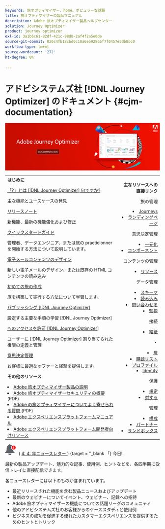 ```yaml
---
keywords: 旅オプティマイザー、home、ポピュラーな話題
title: 旅オプティマイザーの製品マニュアル
description: Adobe 旅オプティマイザー製品ヘルプセンター
solution: Journey Optimizer
product: journey optimizer
exl-id: 3a1b6c61-82df-421c-98d8-2af4f2a5e0de
source-git-commit: 020c4fb18cbd0c10a6eb92865f7f0457e5db8bc0
workflow-type: tm+mt
source-wordcount: '272'
ht-degree: 0%

---
```


# アドビシステムズ社 [!DNL Journey Optimizer] のドキュメント {#cjm-documentation}

![](using/assets/do-not-localize/banner-cjm.jpg)

<table style="table-layout:fixed">
<tr style="border: 0;">
  <td>
    <div><strong>はじめに</strong>
    </div>
    <p>
    <em></em>
    <p>
    <div>
      <a href="using/start/get-started.md">「?」とは [!DNL Journey Optimizer] 何ですか?</a>
    </div>
    <p>主な機能とユースケースの発見
    <p>
    <div>
      <a href="using/rn/release-notes.md">リリースノート</a>
    </div>
    <p>新機能、最新の機能強化および修正
   <p>
    <div>
      <a href="using/start/quick-start.md">クイックスタートガイド</a>
    </div>
    <p>
    管理者、データエンジニア、または旅の practicionner を開始する方法について説明しています。
    <p>
    <p>
    <div>
      <a href="using/email/get-started-email-design.md">電子メールコンテンツのデザイン</a>
    </div>
    <p>
    新しい電子メールのデザイン、または既存の HTML コンテンツの読み込み
    <p>
    <div>
    <a href="using/building-journeys/journeys-uc.md">初めての旅の作成</a>
    </div>
    <p>旅を構築して実行する方法について学習します。
    <p>
    <div>
    <a href="using/configuration/get-started-configuration.md">パブリッシング [!DNL Journey Optimizer]</a>
    </div>
    <p>設定する主要な手順の学習 [!DNL Journey Optimizer]
    <p>
    <div>
    <a href="using/administration/permissions-overview.md">へのアクセスを許可 [!DNL Journey Optimizer]</a>
    </div>
    <p>ユーザーに [!DNL Journey Optimizer] 割り当てられた権限の定義と管理
    <p>
    <div>
    <a href="using/offers/get-started/starting-offer-decisioning.md">意思決定管理</a>
    </div>
    <p>お客様に最適なオファーと経験を提供します。
    <p>
    <p>
    <div><strong>その他のリソース</strong>
    </div>
    <p>
    <p>
    <div>
    <li>
      <a href="https://helpx.adobe.com/legal/product-descriptions/adobe-journey-optimizer.html" target="_blank">Adobe 旅オプティマイザー製品の説明</a>
    </li>
    </div>
    <div>
    <li>
      <a href="https://www.adobe.com/content/dam/cc/en/security/pdfs/AJO_SecurityOverview.pdf" target="_blank">Adobe 旅オプティマイザーセキュリティの概要 </a> (PDF)
    </li>
    </div>
    <div>
    <li>
      <a href="https://experienceleague.adobe.com/docs/journey-optimizer/assets/AJO-FAQ.pdf" target="_blank">Adobe の旅オプティマイザーについてよく寄せられる質問 </a> (PDF)
    </li>
    </div>
    <div>
    <li>
      <a href="https://experienceleague.adobe.com/docs/experience-platform/landing/home.html" target="_blank">Adobe エクスペリエンスプラットフォームマニュアル</a>
    </li>
    </div>
    <div>
      <li>
      <a href="https://www.adobe.com/experience-platform/documentation-and-developer-resources.html" target="_blank">Adobe エクスペリエンスプラットフォーム開発者向けリソース</a>
    </li>
    </div>
  </td>
   <td align="right">
   <div><strong>主なリソースへの直接リンク</strong>
    </div>
    <p>
    <em></em>
    <p>
    <p>旅の管理</p>
    <li>
      <a href="using/building-journeys/journey-gs.md">Journeys</a>
    </li>
    <li>
      <a href="using/landing-pages/get-started-lp.md">ランディングページ</a>
    </li>
    <p>
    <p>意思決定管理</p>
    <li>
      <a href="using/offers/get-started/starting-offer-decisioning.md">一元化</a>
    </li>
     <li>
      <a href="using/offers/offer-library/key-steps.md">コンポーネント</a>
    </li>
    <p>
    <p>コンテンツの管理</p>
    <li>
      <a href="using/email/assets-essentials.md">リソース</a>
    </li>
    <p>
    <p>データ管理</p>
    <li>
      <a href="using/data/get-started-schemas.md">スキーマ</a>
    </li>
     <li>
      <a href="using/data/get-started-datasets.md">読み込み</a>
    </li>
        <li>
      <a href="using/data/get-started-queries.md">問い合わせる</a>
    </li>
     <li>
      <a href="https://experienceleague.adobe.com/docs/experience-platform/ingestion/quality/monitor-data-ingestion.html" target="_blank">監視</a>
    </li>
    <p>
    <p>接続</p>
    <li>
      <a href="using/start/get-started-sources.md">給紙</a>
    </li>
    <p>
    <p>・</p>
    <li>
      <a href="using/segment/about-segments.md">層</a>
    </li>
    </li>
    <li>
      <a href="using/landing-pages/subscription-list.md">購読リスト</a>
    </li>     
    <li>
      <a href="using/segment/get-started-profiles.md">プロファイル</a>
    </li>
    <li>
      <a href="using/segment/get-started-identity.md">Identity</a>
    </li>
    <p>
    <p>保護</p>
    <li>
      <a href="https://experienceleague.adobe.com/docs/experience-platform/privacy/home.html" target="_blank">規定</a>
    </li>
    <li>
      <a href="https://experienceleague.adobe.com/docs/experience-platform/privacy/ui/user-guide.html"target="_blank">対する</a>
    </li>
    <p>
    <p>管理</p>
    <li>
      <a href="using/configuration/about-data-sources-events-actions.md">構成</a>
    </li>
    <li>
      <a href="using/configuration/get-started-configuration.md">パートナー</a>
    </li>
     <li>
      <a href="using/administration/sandboxes.md">サンドボックス</a>
    </li>
  </td>
</tr>
</table>


![Adobe 旅オプティマイザーにサインアップするためのニュースレター ](using/assets/do-not-localize/nl-icon.png) ( [ 4: 4: 年ニュースレター ](https://www.adobe.com/subscription/Adobe_Journey_Optimizer_NL.html) ) {target = &quot;_blank 「} 今日!

最新の製品アップデート、魅力的な記事、使用例、ヒントなどを、各四半期に受信トレイに直接配信できます。

各ニュースレターには以下のものが含まれています。
* 最近リリースされた機能を含む製品ニュースおよびアップデート
* 最新のウェビナーについてイベント、ウェビナー、記録への招待
* Adobe 旅オプティマイザーの機能についての話題リーグのコミュニティ
* 他のアドビシステムズ社のお客様からのケーススタディと使用例
* ビジネスの成功を促進する優れたカスタマーエクスペリエンスを提供するためのヒントとトリック
